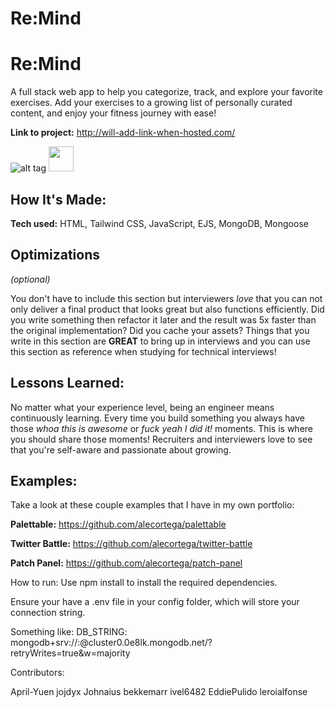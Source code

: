 # Re:Mind

# Re:Mind 
A full stack web app to  help you categorize, track, and explore your favorite exercises. Add your exercises to a growing list of personally curated content, and enjoy your fitness journey with ease!


**Link to project:** http://will-add-link-when-hosted.com/

<!-- ![alt tag](http://placecorgi.com/1200/650) -->

![alt tag](https://github.com/leroialfonse/Remind/blob/BrandonCurrent/Untitled%20video.gif)
<img src="https://github.com/leroialfonse/Remind/blob/BrandonCurrent/Untitled%20video.gif" width="40" height="40" />

## How It's Made:

**Tech used:** HTML, Tailwind CSS, JavaScript, EJS, MongoDB, Mongoose



## Optimizations
*(optional)*

You don't have to include this section but interviewers *love* that you can not only deliver a final product that looks great but also functions efficiently. Did you write something then refactor it later and the result was 5x faster than the original implementation? Did you cache your assets? Things that you write in this section are **GREAT** to bring up in interviews and you can use this section as reference when studying for technical interviews!

## Lessons Learned:

No matter what your experience level, being an engineer means continuously learning. Every time you build something you always have those *whoa this is awesome* or *fuck yeah I did it!* moments. This is where you should share those moments! Recruiters and interviewers love to see that you're self-aware and passionate about growing.

## Examples:
Take a look at these couple examples that I have in my own portfolio:

**Palettable:** https://github.com/alecortega/palettable

**Twitter Battle:** https://github.com/alecortega/twitter-battle

**Patch Panel:** https://github.com/alecortega/patch-panel




How to run:
Use npm install to install the required dependencies.

Ensure your have a .env file in your config folder, which will store your connection string.

Something like:
DB_STRING: mongodb+srv://<username>:<password>@cluster0.0e8lk.mongodb.net/?retryWrites=true&w=majority

Contributors: 

April-Yuen
jojdyx
Johnaius
bekkemarr
ivel6482
EddiePulido
leroialfonse
    


